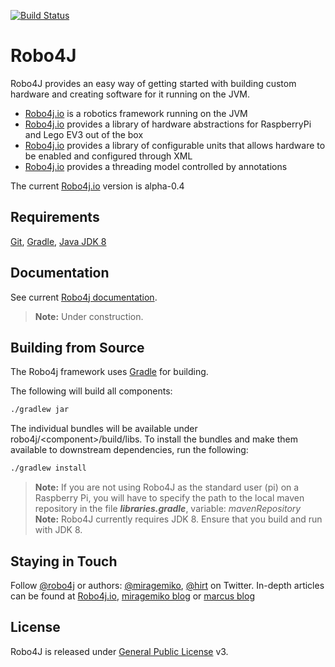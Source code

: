 [![Build Status](https://travis-ci.org/Robo4J/robo4j.svg?branch=master)](https://travis-ci.org/Robo4J/robo4j)

# Robo4J
Robo4J provides an easy way of getting started with building custom hardware and creating software for it running on the JVM.

* [Robo4j.io][] is a robotics framework running on the JVM
* [Robo4j.io][] provides a library of hardware abstractions for RaspberryPi and Lego EV3 out of the box
* [Robo4j.io][] provides a library of configurable units that allows hardware to be enabled and configured through XML
* [Robo4j.io][] provides a threading model controlled by annotations

The current [Robo4j.io][] version is alpha-0.4

## Requirements
[Git][], [Gradle][], [Java JDK 8][]

## Documentation
See current [Robo4j documentation][].
> **Note:** Under construction.

## Building from Source
The Robo4j framework uses [Gradle][] for building.

The following will build all components:

```bash
./gradlew jar
```
The individual bundles will be available under robo4j/&lt;component&gt;/build/libs.
To install the bundles and make them available to downstream dependencies, run the following:

```bash
./gradlew install
```

> **Note:** If you are not using Robo4J as the standard user (pi) on a Raspberry Pi, you will have to specify the path to the local maven repository in the file _**libraries.gradle**_, variable: _mavenRepository_
> **Note:** Robo4J currently requires JDK 8. Ensure that you build and run with JDK 8.

## Staying in Touch
Follow [@robo4j][] or authors: [@miragemiko][], [@hirt][]
on Twitter. In-depth articles can be found at [Robo4j.io][], [miragemiko blog][] or [marcus blog][]

## License
Robo4J is released under [General Public License][] v3.

[Robo4j.io]: http://www.robo4j.io
[miragemiko blog]: http://www.miroslavkopecky.com
[marcus blog]: http://hirt.se/blog/
[General Public License]: http://www.gnu.org/licenses/gpl-3.0-standalone.html
[@robo4j]: https://twitter.com/robo4j
[@miragemiko]: https://twitter.com/miragemiko
[@hirt]: https://twitter.com/hirt
[Gradle]: http://gradle.org
[Java JDK 8]: http://www.oracle.com/technetwork/java/javase/downloads
[Git]: http://help.github.com/set-up-git-redirect
[Gradle]: http://www.gradle.org
[Robo4j documentation]: http://www.robo4j.io/p/documentation.html
